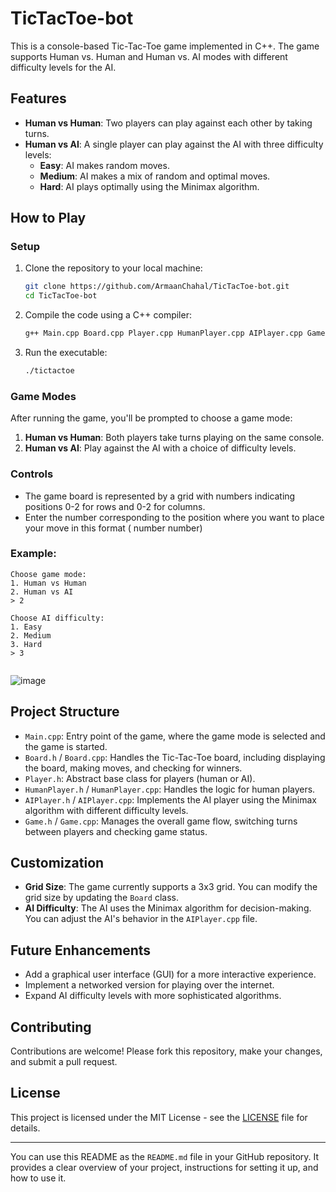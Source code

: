 
# TicTacToe-bot

This is a console-based Tic-Tac-Toe game implemented in C++. The game supports Human vs. Human and Human vs. AI modes with different difficulty levels for the AI.

## Features

- **Human vs Human**: Two players can play against each other by taking turns.
- **Human vs AI**: A single player can play against the AI with three difficulty levels:
  - **Easy**: AI makes random moves.
  - **Medium**: AI makes a mix of random and optimal moves.
  - **Hard**: AI plays optimally using the Minimax algorithm.

## How to Play

### Setup

1. Clone the repository to your local machine:

   ```sh
   git clone https://github.com/ArmaanChahal/TicTacToe-bot.git
   cd TicTacToe-bot
   ```

2. Compile the code using a C++ compiler:

   ```sh
   g++ Main.cpp Board.cpp Player.cpp HumanPlayer.cpp AIPlayer.cpp Game.cpp -o tictactoe
   ```

3. Run the executable:

   ```sh
   ./tictactoe
   ```

### Game Modes

After running the game, you'll be prompted to choose a game mode:

1. **Human vs Human**: Both players take turns playing on the same console.
2. **Human vs AI**: Play against the AI with a choice of difficulty levels.

### Controls

- The game board is represented by a grid with numbers indicating positions 0-2 for rows and 0-2 for columns.
- Enter the number corresponding to the position where you want to place your move in this format ( number number)

### Example:

```
Choose game mode:
1. Human vs Human
2. Human vs AI
> 2

Choose AI difficulty:
1. Easy
2. Medium
3. Hard
> 3


```
![image](https://github.com/user-attachments/assets/d6160cad-7206-4851-b9d1-4b7cb3d3479c)

## Project Structure

- `Main.cpp`: Entry point of the game, where the game mode is selected and the game is started.
- `Board.h` / `Board.cpp`: Handles the Tic-Tac-Toe board, including displaying the board, making moves, and checking for winners.
- `Player.h`: Abstract base class for players (human or AI).
- `HumanPlayer.h` / `HumanPlayer.cpp`: Handles the logic for human players.
- `AIPlayer.h` / `AIPlayer.cpp`: Implements the AI player using the Minimax algorithm with different difficulty levels.
- `Game.h` / `Game.cpp`: Manages the overall game flow, switching turns between players and checking game status.

## Customization

- **Grid Size**: The game currently supports a 3x3 grid. You can modify the grid size by updating the `Board` class.
- **AI Difficulty**: The AI uses the Minimax algorithm for decision-making. You can adjust the AI's behavior in the `AIPlayer.cpp` file.

## Future Enhancements

- Add a graphical user interface (GUI) for a more interactive experience.
- Implement a networked version for playing over the internet.
- Expand AI difficulty levels with more sophisticated algorithms.

## Contributing

Contributions are welcome! Please fork this repository, make your changes, and submit a pull request.

## License

This project is licensed under the MIT License - see the [LICENSE](LICENSE) file for details.

---

You can use this README as the `README.md` file in your GitHub repository. It provides a clear overview of your project, instructions for setting it up, and how to use it.
